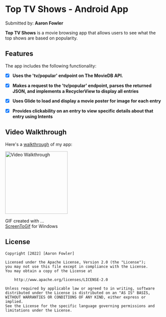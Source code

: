 # Top TV Shows - Android App

Submitted by: **Aaron Fowler**

**Top TV Shows** is a movie browsing app that allows users to see what the top shows are based on popularity.


## Features

The app includes the following functionality:

- [X] **Uses the 'tv/popular' endpoint on The MovieDB API.**
- [X] **Makes a request to the 'tv/popular' endpoint, parses the returned JSON, and implements a RecyclerView to display all entries**
- [X] **Uses Glide to load and display a movie poster for image for each entry**
- [X] **Provides clickability on an entry to view specific details about that entry using Intents**


## Video Walkthrough

Here's a [walkthrough](https://i.imgur.com/rkcGqY4.gif) of my app:

<img src="https://i.imgur.com/rkcGqY4.gif" title="Video Walkthrough" width="200px" alt="Video Walkthrough" />

GIF created with ...  
[ScreenToGif](https://www.screentogif.com/) for Windows


## License

    Copyright [2022] [Aaron Fowler]

    Licensed under the Apache License, Version 2.0 (the "License");
    you may not use this file except in compliance with the License.
    You may obtain a copy of the License at

        http://www.apache.org/licenses/LICENSE-2.0

    Unless required by applicable law or agreed to in writing, software
    distributed under the License is distributed on an "AS IS" BASIS,
    WITHOUT WARRANTIES OR CONDITIONS OF ANY KIND, either express or implied.
    See the License for the specific language governing permissions and
    limitations under the License.
